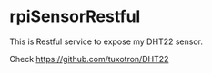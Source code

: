 rpiSensorRestful
================

This is Restful service to expose my DHT22 sensor.

Check https://github.com/tuxotron/DHT22
